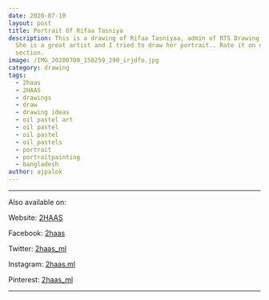 ```yaml
---
date: 2020-07-10
layout: post
title: Portrait Of Rifaa Tasniya
description: This is a drawing of Rifaa Tasniyaa, admin of RTS Drawing Book ..
  She is a great artist and I tried to draw her portrait.. Rate it on comment
  section.
image: /IMG_20200709_150259_290_irjdfo.jpg
category: drawing
tags:
  - 2haas
  - 2HAAS
  - drawings
  - draw
  - drawing ideas
  - oil pastel art
  - oil pastel
  - oil pastel
  - oil_pastels
  - portrait
  - portraitpainting
  - bangladesh
author: ajpalok
---
```


- - -

Also available on:  

Website: [2HAAS](https://2haas.ml/)  

Facebook: [2haas](https://facebook.com/2haas)  

Twitter: [2haas_ml](https://twitter.com/2haas_ml)  

Instagram: [2haas.ml](https://instagram.com/2haas.ml)  

Pinterest: [2haas_ml](https://pinterest.com/2haas_ml)  

- - -


![]()